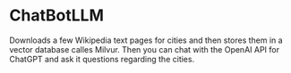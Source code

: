 # ChatBotLLM
Downloads a few Wikipedia text pages for cities and then stores them in a vector database calles Milvur. Then you can chat with the OpenAI API for ChatGPT and ask it questions regarding the cities.
